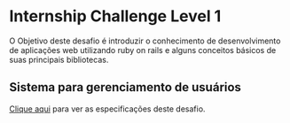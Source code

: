 # Internship Challenge Level 1
O Objetivo deste desafio é introduzir o conhecimento de desenvolvimento de aplicações web utilizando ruby on rails e alguns conceitos básicos de suas principais bibliotecas.

## Sistema para gerenciamento de usuários
[Clique aqui](level-1/user-management/0-the-task.md) para ver as especificações deste desafio.